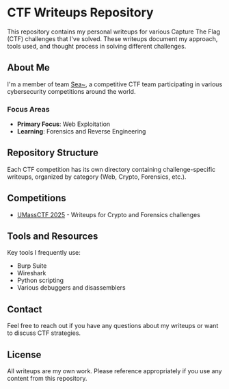 # CTF Writeups Repository

This repository contains my personal writeups for various Capture The Flag (CTF) challenges that I've solved. These writeups document my approach, tools used, and thought process in solving different challenges.

## About Me

I'm a member of team [Sea~](https://ctftime.org/team/361419), a competitive CTF team participating in various cybersecurity competitions around the world.

### Focus Areas

- **Primary Focus**: Web Exploitation
- **Learning**: Forensics and Reverse Engineering

## Repository Structure

Each CTF competition has its own directory containing challenge-specific writeups, organized by category (Web, Crypto, Forensics, etc.).

## Competitions

- [UMassCTF 2025](UMassCTF%202025/) - Writeups for Crypto and Forensics challenges

## Tools and Resources

Key tools I frequently use:
- Burp Suite
- Wireshark
- Python scripting
- Various debuggers and disassemblers

## Contact

Feel free to reach out if you have any questions about my writeups or want to discuss CTF strategies.

## License

All writeups are my own work. Please reference appropriately if you use any content from this repository.